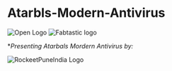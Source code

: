 # Atarbls-Modern-Antivirus
![Open Logo](https://img.shields.io/badge/Open%20Source-Atarbals%20Antivirus%20for%20all-brightgreen) ![Fabtastic logo](https://img.shields.io/badge/Atarbals%20Antivirus-With%20Mordern%20UI-skyblue)

**Presenting Atarbals Mordern Antivirus by:*

![RockeetPuneIndia Logo](https://user-images.githubusercontent.com/90396120/134510421-bd7783c2-129d-47ff-912b-cd87b6d684d0.png)

